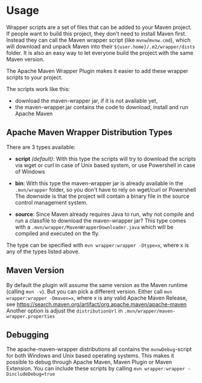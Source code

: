 # Usage
<!--
Licensed to the Apache Software Foundation (ASF) under one
or more contributor license agreements.  See the NOTICE file
distributed with this work for additional information
regarding copyright ownership.  The ASF licenses this file
to you under the Apache License, Version 2.0 (the
"License"); you may not use this file except in compliance
with the License.  You may obtain a copy of the License at

    http://www.apache.org/licenses/LICENSE-2.0

Unless required by applicable law or agreed to in writing,
software distributed under the License is distributed on an
"AS IS" BASIS, WITHOUT WARRANTIES OR CONDITIONS OF ANY
KIND, either express or implied.  See the License for the
specific language governing permissions and limitations
under the License.
-->

Wrapper scripts are a set of files that can be added to your Maven project.
If people want to build this project, they don't need to install Maven first.
Instead they can call the Maven wrapper script (like `mvnw`/`mvnw.cmd`), which will download and unpack Maven into their `${user.home}/.m2/wrapper/dists` folder.
It is also an easy way to let everyone build the project with the same Maven version.

The Apache Maven Wrapper Plugin makes it easier to add these wrapper scripts to your project.

The scripts work like this:
- download the maven-wrapper jar, if it is not available yet,
- the maven-wrapper.jar contains the code to download, install and run Apache Maven

Apache Maven Wrapper Distribution Types
-----

There are 3 types available:

- **script** _(default)_: With this type the scripts will try to download the scripts via wget or curl in case of Unix based system, or use Powershell in case of Windows


- **bin**: With this type the maven-wrapper jar is already available in the `.mvn/wrapper` folder, so you don't have to rely on wget/curl or Powershell 
The downside is that the project will contain a binary file in the source control management system.

- **source**: Since Maven already requires Java to run, why not compile and run a classfile to download the maven-wrapper jar? 
This type comes with a `.mvn/wrapper/MavenWrapperDownloader.java` which will be compiled and executed on the fly.

The type can be specified with `mvn wrapper:wrapper -Dtype=x`, where x is any of the types listed above.

Maven Version
-------------
By default the plugin will assume the same version as the Maven runtime (calling `mvn -v`). But you can pick a different version.
Either call `mvn wrapper:wrapper -Dmaven=x`, where x is any valid Apache Maven Release, see https://search.maven.org/artifact/org.apache.maven/apache-maven
Another option is adjust the `distributionUrl` in `.mvn/wrapper/maven-wrapper.properties`

Debugging
---------

The apache-maven-wrapper distributions all contains the `mvnwDebug`-script for both Windows and Unix based operating systems. 
This makes it possible to debug through Apache Maven, Maven Plugin or Maven Extension. 
You can include these scripts by calling `mvn wrapper:wrapper -DincludeDebug=true`

